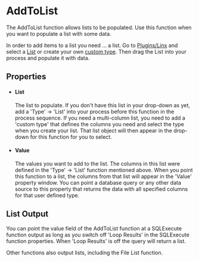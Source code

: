 AddToList
=========

The AddToList function allows lists to be populated. Use this function
when you want to populate a list with some data.

In order to add items to a list you need ... a list. Go to
[Plugins/Linx](https://linx.software/plugins/BuiltIn/) and select a [List](https://linx.software/plugins/BuiltIn/Types/List/) or create your own
[custom type](https://linx.software/plugins/BuiltIn/Types/CustomType/). Then drag the List into your process
and populate it with data.

Properties
----------

-  #### List

    The list to populate. If you don't have this list in your drop-down
    as yet, add a 'Type' -\> 'List' into your process before this
    function in the process sequence. If you need a multi-column list,
    you need to add a 'custom type' that defines the columns you need
    and select the type when you create your list. That list object will
    then appear in the drop-down for this function for you to select.

-  #### Value

    The values you want to add to the list. The columns in this list
    were defined in the 'Type' -\> 'List' function mentioned above. When
    you point this function to a list, the columns from that list will
    appear in the 'Value' property window. You can point a database
    query or any other data source to this property that returns the
    data with all specified columns for that user defined type.

List Output
-----------

You can point the value field of the AddToList function at a SQLExecute
function output as long as you switch off 'Loop Results' in the
SQLExecute function properties. When 'Loop Results' is off the query
will return a list.

Other functions also output lists, including the File List function.
